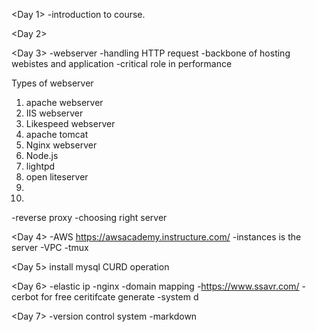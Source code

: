 <Day 1> 
-introduction to course.

<Day 2>

<Day 3>
-webserver
  -handling HTTP request
  -backbone of hosting webistes and application 
  -critical role in performance 

Types of webserver
  1. apache webserver
  2. IIS webserver 
  3. Likespeed webserver
  4. apache tomcat
  5. Nginx webserver 
  6. Node.js
  7. lightpd
  8. open liteserver 
  9. 
  10.

-reverse proxy 
-choosing right server

<Day 4>
-AWS https://awsacademy.instructure.com/
-instances is the server
-VPC
-tmux

<Day 5>
install mysql 
CURD operation

<Day 6>
-elastic ip 
-nginx
-domain mapping
-https://www.ssavr.com/
-cerbot for free ceritifcate generate
-system d

<Day 7>
-version control system
-markdown


